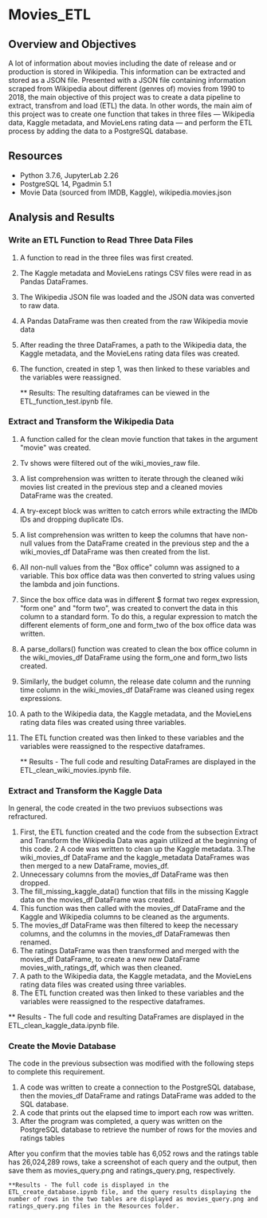 # Movies_ETL

## Overview and Objectives

A lot of information about movies including the date of release and or production is stored in Wikipedia. This information can be extracted and stored as a JSON file. Presented with a JSON file containing information scraped from Wikipedia about different (genres of) movies from 1990 to 2018, the main objective of this project was to create a data pipeline to extract, transfrom and load (ETL) the data. In other words, the main aim of this project was to create one function that takes in three files — Wikipedia data, Kaggle metadata, and MovieLens rating data — and perform the ETL process by adding the data to a PostgreSQL database. 

## Resources
* Python 3.7.6, JupyterLab 2.26
* PostgreSQL 14, Pgadmin 5.1
* Movie Data (sourced from IMDB, Kaggle), wikipedia.movies.json

## Analysis and Results

###  Write an ETL Function to Read Three Data Files
1. A function to read in the three files was first created.
2. The Kaggle metadata and MovieLens ratings CSV files were read in as Pandas DataFrames.
3. The Wikipedia JSON file was loaded and the JSON data was converted to raw data.
4. A Pandas DataFrame was then created from the raw Wikipedia movie data
5. After reading the three DataFrames, a path to the Wikipedia data, the Kaggle metadata, and the MovieLens rating data files was created. 
6. The function, created in step 1, was then linked to these variables and the variables were reassigned.

    ** Results: The resulting dataframes can be viewed in the ETL_function_test.ipynb file.

### Extract and Transform the Wikipedia Data

1. A function called for the clean movie function that takes in the argument "movie" was created.
2. Tv shows were filtered out of the wiki_movies_raw file.
3. A list comprehension was written to iterate through the cleaned wiki movies list created in the previous step and a cleaned movies DataFrame was the created. 
4. A try-except block was written to catch errors while extracting the IMDb IDs and dropping duplicate IDs.
5. A list comprehension was written to keep the columns that have non-null values from the DataFrame created in the previous step and the a wiki_movies_df DataFrame was then created from the list.
6. All non-null values from the "Box office" column was assigned to a variable. This box office data was then converted to string values using the lambda and join functions.
7. Since the box office data was in different $ format two regex expression, "form one" and "form two", was created to convert the data in this column to a standard form. To do this, a regular expression to match the different elements of form_one and form_two of the box office data was written.
8. A parse_dollars() function was created to clean the box office column in the wiki_movies_df DataFrame using the form_one and form_two lists created.
9. Similarly, the budget column, the release date column and the running time column in the wiki_movies_df DataFrame was cleaned using regex expressions.
10. A path to the Wikipedia data, the Kaggle metadata, and the MovieLens rating data files was created using three variables.
11. The ETL function created was then linked to these variables and the variables were reassigned to the respective dataframes.

    ** Results - The full code and resulting DataFrames are displayed in the ETL_clean_wiki_movies.ipynb file.

### Extract and Transform the Kaggle Data

In general, the code created in the two previuos subsections was refractured. 

1. First, the ETL function created and the code from the subsection Extract and Transform the Wikipedia Data was again utilized at the beginning of this code.
2 A code was written to clean up the Kaggle metadata.
3.The wiki_movies_df DataFrame and the kaggle_metadata DataFrames was then merged to a new DataFrame, movies_df.
4. Unnecessary columns from the movies_df DataFrame was then dropped.
5. The fill_missing_kaggle_data() function that fills in the missing Kaggle data on the movies_df DataFrame was created.
6. This function was then called with the movies_df DataFrame and the Kaggle and Wikipedia columns to be cleaned as the arguments.
7. The movies_df DataFrame was then filtered to keep the necessary columns, and the columns in the movies_df DataFramewas then renamed.
8. The ratings DataFrame was then transformed and merged with the movies_df DataFrame, to create a new new DataFrame movies_with_ratings_df, which was then cleaned.
9. A path to the Wikipedia data, the Kaggle metadata, and the MovieLens rating data files was created using three variables.
11. The ETL function created was then linked to these variables and the variables were reassigned to the respective dataframes.

** Results - The full code and resulting DataFrames are displayed in the ETL_clean_kaggle_data.ipynb file.

### Create the Movie Database

The code in the previous subsection was modified with the following steps to complete this requirement.

1. A code was written to create a connection to the PostgreSQL database, then the movies_df DataFrame and ratings DataFrame was added to the SQL database.
2. A code that prints out the elapsed time to import each row was written.
3. After the program was completed, a query was written on the PostgreSQL database to retrieve the number of rows for the movies and ratings tables

After you confirm that the movies table has 6,052 rows and the ratings table has 26,024,289 rows, take a screenshot of each query and the output, then save them as movies_query.png and ratings_query.png, respectively.

    **Results - The full code is displayed in the ETL_create_database.ipynb file, and the query results displaying the number of rows in the two tables are displayed as movies_query.png and ratings_query.png files in the Resources folder.
